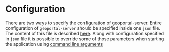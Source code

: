 # Configuration

There are two ways to specify the configuration of geoportal-server. Entire configuration of `geoportal-server` should be specified inside one `json` file. The content of this file is described [here](./config-file.md). Along with configuration specified in `json` file it is possible to override some of those parameters when starting the application using [command line arguments](./command-line-arguments.md)
